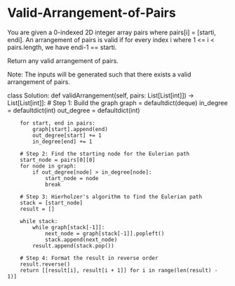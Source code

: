 # Valid-Arrangement-of-Pairs

You are given a 0-indexed 2D integer array pairs where pairs[i] = [starti, endi]. An arrangement of pairs is valid if for every index i where 1 <= i < pairs.length, we have endi-1 == starti.

Return any valid arrangement of pairs.

Note: The inputs will be generated such that there exists a valid arrangement of pairs.

class Solution:
    def validArrangement(self, pairs: List[List[int]]) -> List[List[int]]:
        # Step 1: Build the graph
        graph = defaultdict(deque)
        in_degree = defaultdict(int)
        out_degree = defaultdict(int)
        
        for start, end in pairs:
            graph[start].append(end)
            out_degree[start] += 1
            in_degree[end] += 1
        
        # Step 2: Find the starting node for the Eulerian path
        start_node = pairs[0][0]
        for node in graph:
            if out_degree[node] > in_degree[node]:
                start_node = node
                break
        
        # Step 3: Hierholzer's algorithm to find the Eulerian path
        stack = [start_node]
        result = []
        
        while stack:
            while graph[stack[-1]]:
                next_node = graph[stack[-1]].popleft()
                stack.append(next_node)
            result.append(stack.pop())
        
        # Step 4: Format the result in reverse order
        result.reverse()
        return [[result[i], result[i + 1]] for i in range(len(result) - 1)]
